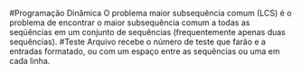 #Programação Dinâmica
O problema maior subsequência comum (LCS) é o problema de encontrar o maior subsequência comum a todas as seqüências em um conjunto de sequências (frequentemente apenas duas sequências). 
#Teste
Arquivo recebe o número de teste que farão e a entradas formatado, ou com um espaço entre as sequências ou uma em cada linha.
